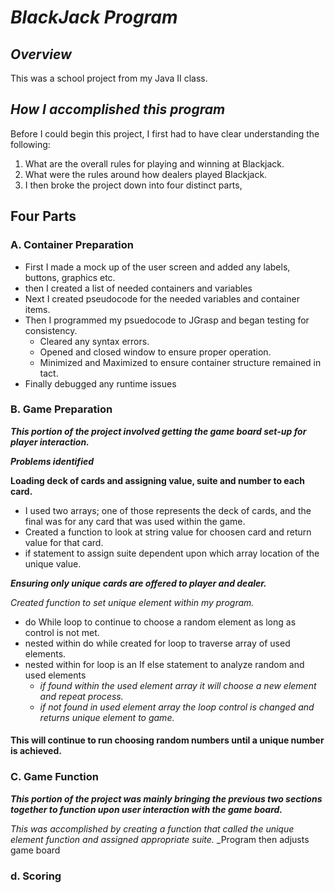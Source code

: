 # **_BlackJack Program_**

## **_Overview_**
This was a school project from my Java II class.  

## **_How I accomplished this program_**

Before I could begin this project, I first had to have clear understanding the following: 
1. What are the overall rules for playing and winning at Blackjack.  
2. What were the rules around how dealers played Blackjack. 
3. I then broke the project down into four distinct parts, 

## **Four Parts** 

  ### A. Container Preparation
   * First I made a mock up of the user screen and added any labels, buttons, graphics etc.  
   * then I created a list of needed containers and variables 
   * Next I created pseudocode for the needed variables and container items.  
   * Then I programmed my psuedocode to JGrasp and began testing for consistency. 
     - Cleared any syntax errors. 
     - Opened and closed window to ensure proper operation.
     - Minimized and Maximized to ensure container structure remained in tact.  
   * Finally debugged any runtime issues
    
  ### B. Game Preparation
   **_This portion of the project involved getting the game board set-up for player interaction._** 
    
   **_Problems identified_**
     
   **Loading deck of cards and assigning value, suite and number to each card.**
   * I used two arrays; one of those represents the deck of cards, 
   and the final was for any card that was used within the game.  
   * Created a function to look at string value for choosen card and return value for that card.
   * if statement to assign suite dependent upon which array location of the unique value.  
      
   **_Ensuring only unique cards are offered to player and dealer._** 
      
   *_Created function to set unique element within my program._* 
   * do While loop to continue to choose a random element as long as control is not met.  
   * nested within do while created for loop to traverse array of used elements.
   * nested within for loop is an If else statement to analyze random and used elements 
     - _if found within the used element array it will choose a new element and repeat process._ 
     - _if not found in used element array the loop control is changed and returns unique element to game._
      
   #### **This will continue to run choosing random numbers until a unique number is achieved.**
      
  ### C. Game Function
  
  **_This portion of the project was mainly bringing the previous two sections together to function upon user interaction with the game board._**
  
  _This was accomplished by creating a function that called the unique element function and assigned appropriate suite._
    _Program then adjusts game board
    
  ### d. Scoring
